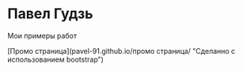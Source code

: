 # Павел Гудзь
Мои примеры работ

[Промо страница](pavel-91.github.io/промо страница/ "Сделанно с использованием bootstrap")
